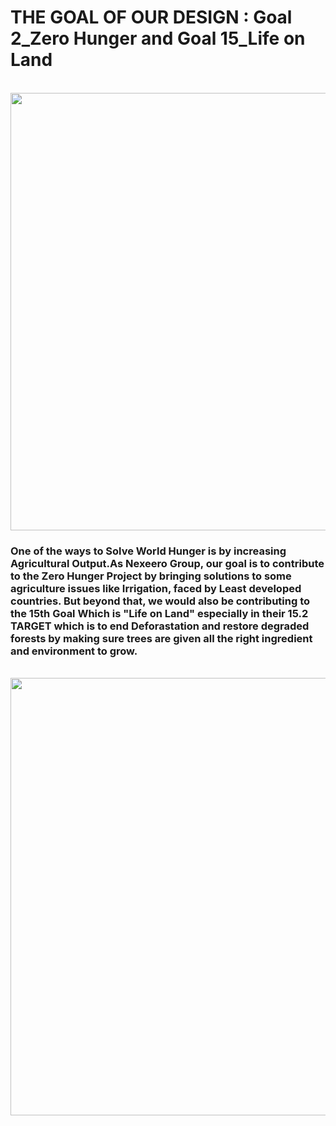 # THE GOAL OF OUR DESIGN : Goal 2_Zero Hunger and Goal 15_Life on Land
<br>
 <img style="float: center;" width=700 src="IMAGE/SDG.png">

### One of the ways to Solve World Hunger is by increasing Agricultural Output.As Nexeero Group, our goal is to contribute to the Zero Hunger Project by bringing solutions to some agriculture issues like Irrigation, faced by Least developed countries. But beyond that, we would also be contributing to the 15th Goal Which is "Life on Land" especially in their 15.2 TARGET which is to end Deforastation and restore degraded forests by making sure trees are given all the right ingredient and environment to grow. 

<br>
 <img style="float: center;" width=700 src="IMAGE/sdg1.png">



